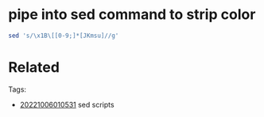 # pipe into sed command to strip color
```bash
sed 's/\x1B\[[0-9;]*[JKmsu]//g'
```

# Related


Tags:
- [20221006010531](/zet/20221006010531/README.md) sed scripts

    
